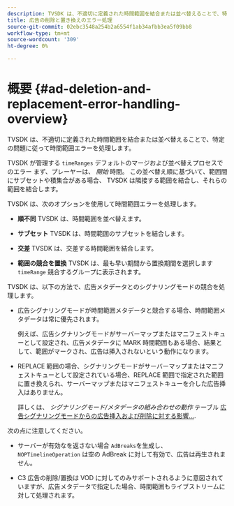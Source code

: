 ```yaml
---
description: TVSDK は、不適切に定義された時間範囲を結合または並べ替えることで、特定の問題に従って時間範囲エラーを処理します。
title: 広告の削除と置き換えのエラー処理
source-git-commit: 02ebc3548a254b2a6554f1ab34afbb3ea5f09bb8
workflow-type: tm+mt
source-wordcount: '309'
ht-degree: 0%

---
```


# 概要 {#ad-deletion-and-replacement-error-handling-overview}

TVSDK は、不適切に定義された時間範囲を結合または並べ替えることで、特定の問題に従って時間範囲エラーを処理します。

TVSDK が管理する `timeRanges` デフォルトのマージおよび並べ替えプロセスでのエラー まず、プレーヤーは、 *開始* 時間。 この並べ替え順に基づいて、範囲間にサブセットや積集合がある場合、 TVSDK は隣接する範囲を結合し、それらの範囲を結合します。

TVSDK は、次のオプションを使用して時間範囲エラーを処理します。

* **順不同** TVSDK は、時間範囲を並べ替えます。

* **サブセット** TVSDK は、時間範囲のサブセットを結合します。

* **交差** TVSDK は、交差する時間範囲を結合します。

* **範囲の競合を置換** TVSDK は、最も早い期間から置換期間を選択します `timeRange` 競合するグループに表示されます。

TVSDK は、以下の方法で、広告メタデータとのシグナリングモードの競合を処理します。

* 広告シグナリングモードが時間範囲メタデータと競合する場合、時間範囲メタデータは常に優先されます。

  例えば、広告シグナリングモードがサーバーマップまたはマニフェストキューとして設定され、広告メタデータに MARK 時間範囲もある場合、結果として、範囲がマークされ、広告は挿入されないという動作になります。
* REPLACE 範囲の場合、シグナリングモードがサーバーマップまたはマニフェストキューとして設定されている場合、REPLACE 範囲で指定された範囲に置き換えられ、サーバーマップまたはマニフェストキューを介した広告挿入はありません。

  詳しくは、 *シグナリングモード/メタデータの組み合わせの動作* テーブル [広告シグナリングモードからの広告挿入および削除に対する影響…](../../../../tvsdk-2.7-for-android/ad-insertion/delete-replace-content-vod/c-psdk-android-2.7-signaling-mode-metadata-combos-android.md#c_psdk_signaling-mode-metadata-combos-android).

次の点に注意してください。

* サーバーが有効なを返さない場合 `AdBreaks`を生成し、 `NOPTimelineOperation` は空の AdBreak に対して有効で、広告は再生されません。

* C3 広告の削除/置換は VOD に対してのみサポートされるように意図されていますが、広告メタデータで指定した場合、時間範囲もライブストリームに対して処理されます。

